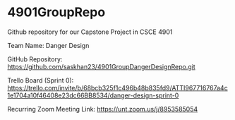 # 4901GroupRepo
Github repository for our Capstone Project in CSCE 4901

Team Name: Danger Design

GitHub Repository:
https://github.com/saskhan23/4901GroupDangerDesignRepo.git

Trello Board (Sprint 0):
https://trello.com/invite/b/68bcb325f1c496b48b835fd9/ATTI967716767a4c1e1704a10f46408e23dc66BB8534/danger-design-sprint-0

Recurring Zoom Meeting Link:
https://unt.zoom.us/j/8953585054
